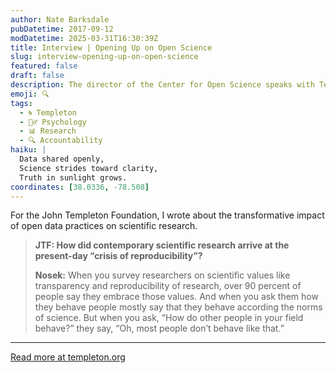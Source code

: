 ```yaml
---
author: Nate Barksdale
pubDatetime: 2017-09-12
modDatetime: 2025-03-31T16:30:39Z
title: Interview | Opening Up on Open Science
slug: interview-opening-up-on-open-science
featured: false
draft: false
description: The director of the Center for Open Science speaks with Templeton.org about the “reproducibility crisis” and his organization’s plans to help scientific research stay true to its values.
emoji: 🔍
tags:
  - 🌀 Templeton
  - 🧘‍♂️ Psychology
  - 📊 Research
  - 🔍 Accountability
haiku: |
  Data shared openly,  
  Science strides toward clarity,  
  Truth in sunlight grows.
coordinates: [38.0336, -78.508]
---
```


For the John Templeton Foundation, I wrote about the transformative impact of open data practices on scientific research.

> **JTF: How did contemporary scientific research arrive at the present-day “crisis of reproducibility”?**
>
> **Nosek:** When you survey researchers on scientific values like transparency and reproducibility of research, over 90 percent of people say they embrace those values. And when you ask them how they behave people mostly say that they behave according the norms of science. But when you ask, “How do other people in your field behave?” they say, “Oh, most people don’t behave like that.”

---

[Read more at templeton.org](https://www.templeton.org/news/opening-open-science)
